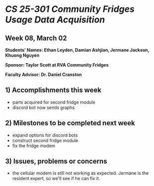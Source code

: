 # *CS 25-301 Community Fridges Usage Data Acquisition*

## Week 08, March 02

**Students' Names: Ethan Leyden, Damian Ashjian, Jermane Jackson, Khuong Nguyen**

**Sponsor: Taylor Scott at RVA Community Fridges**

**Faculty Advisor: Dr. Daniel Cranston**

## 1) Accomplishments this week ##
   - parts acquired for second fridge module
   - discord bot now sends graphs

## 2) Milestones to be completed next week ##
   - expand options for discord bots
   - construct second fridge module
   - fix the fridge modem

## 3) Issues, problems or concerns ##
   - the cellular modem is still not working as expected. Jermane is the resident expert, so we'll see if he can fix it. 
   